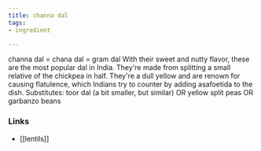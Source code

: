 ```yaml
---
title: channa dal
tags:
- ingredient

---
```

channa dal = chana dal = gram dal With their sweet and nutty flavor, these are the most popular dal in India. They're made from splitting a small relative of the chickpea in half. They're a dull yellow and are renown for causing flatulence, which Indians try to counter by adding asafoetida to the dish. Substitutes: toor dal (a bit smaller, but similar) OR yellow split peas OR garbanzo beans

### Links

* [[lentils]]
